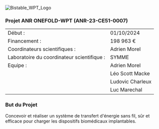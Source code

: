 ![Bistable_WPT_Logo](https://github.com/user-attachments/assets/a7078e45-85d0-47c3-9dbf-860515d3938f)

###  Projet ANR ONEFOLD-WPT (ANR-23-CE51-0007)

<table>
<tbody>
      <tr>
    <td>Début :</td>
    <td>01/10/2024</td>
  </tr>
      <tr>
    <td>Financement :</td>
    <td>198 963 €</td>
  </tr>
   <tr>
    <td>Coordinateurs scientifiques :</td>
    <td>Adrien Morel </td>
  </tr>
  <tr>
    <td>Laboratoire du coordinateur scientifique :</td>
    <td>SYMME</td>
  </tr>
  <tr>
    <td>Equipe :</td>
    <td> Adrien Morel </td>
  </tr>
   <tr>
    <td> </td>
    <td> Léo Scott Macke </td>
  </tr>
   <tr>
    <td> </td>
    <td>Ludovic Charleux</td>
  </tr>
   <tr>
    <td> </td>
    <td>Luc Marechal</td>
  </tr>     
</tbody>
</table>


###  But du Projet
Concevoir et réaliser un système de transfert d'énergie sans fil, sûr et efficace pour charger les dispositifs biomédicaux implantables.
